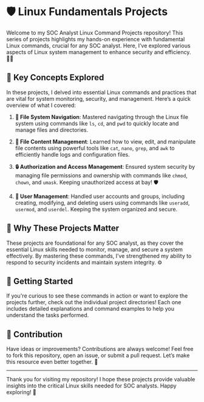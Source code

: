 # 🛡️ Linux Fundamentals Projects

Welcome to my SOC Analyst Linux Command Projects repository! This series of projects highlights my hands-on experience with fundamental Linux commands, crucial for any SOC analyst. Here, I’ve explored various aspects of Linux system management to enhance security and efficiency. 🧑‍💻

## 🔑 Key Concepts Explored

In these projects, I delved into essential Linux commands and practices that are vital for system monitoring, security, and management. Here’s a quick overview of what I covered:

1. **📂 File System Navigation**: Mastered navigating through the Linux file system using commands like `ls`, `cd`, and `pwd` to quickly locate and manage files and directories.

2. **📝 File Content Management**: Learned how to view, edit, and manipulate file contents using powerful tools like `cat`, `nano`, `grep`, and `awk` to efficiently handle logs and configuration files.

3. **🔒 Authorization and Access Management**: Ensured system security by managing file permissions and ownership with commands like `chmod`, `chown`, and `umask`. Keeping unauthorized access at bay! 🛡️

4. **👥 User Management**: Handled user accounts and groups, including creating, modifying, and deleting users using commands like `useradd`, `usermod`, and `userdel`. Keeping the system organized and secure.

## 🧠 Why These Projects Matter

These projects are foundational for any SOC analyst, as they cover the essential Linux skills needed to monitor, manage, and secure a system effectively. By mastering these commands, I’ve strengthened my ability to respond to security incidents and maintain system integrity. ⚙️

## 🚀 Getting Started

If you're curious to see these commands in action or want to explore the projects further, check out the individual project directories! Each one includes detailed explanations and command examples to help you understand the tasks performed.

## 🤝 Contribution

Have ideas or improvements? Contributions are always welcome! Feel free to fork this repository, open an issue, or submit a pull request. Let’s make this resource even better together. 🌟

---

Thank you for visiting my repository! I hope these projects provide valuable insights into the critical Linux skills needed for SOC analysts. Happy exploring! 🎉
